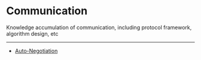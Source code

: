 # Communication
Knowledge accumulation of communication, including protocol framework, algorithm design, etc

------------------------------------------------------------------------------------------------------------------------------

- [Auto-Negotiation](https://github.com/awokezhou/Communication/wiki/Auto-Negotiation)
